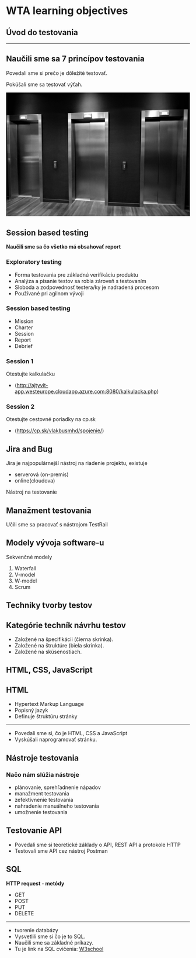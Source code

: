 # WTA learning objectives

## **Úvod do testovania**
---
Naučili sme sa 7 princípov testovania
---
Povedali sme si prečo je dôležité testovať.

Pokúšali sme sa testovať výťah.

![Výťahy](Elevators.jpg)
## **Session based testing** 
**Naučili sme sa čo všetko má obsahovať report**
### Exploratory testing
- Forma testovania pre základnú verifikáciu produktu
- Analýza a písanie testov sa robia zároveň s testovaním
- Sloboda a zodpovednosť testera/ky je nadradená procesom
- Používané pri agilnom vývoji

### Session based testing
- Mission 
- Charter
- Session
- Report
- Debrief
### Session 1
Otestujte kalkulačku
- (http://ajtyvit-app.westeurope.cloudapp.azure.com:8080/kalkulacka.php)
### Session 2
Otestujte cestovné poriadky na cp.sk
- (https://cp.sk/vlakbusmhd/spojenie/)
## **Jira and Bug**
Jira je najpopulárnejší nástroj na riadenie projektu, existuje
- serverová (on-premis)
- online(cloudova)

Nástroj na testovanie

## **Manažment testovania**
Učili sme sa pracovať s nástrojom TestRail

## **Modely vývoja software-u** 
Sekvenčné modely<br>
1. Waterfall
2. V-model
3. W-model
4. Scrum


## **Techniky tvorby testov**
## Kategórie techník návrhu testov ##
- Založené na špecifikácii (čierna skrinka).
- Založené na štruktúre (biela skrinka).
- Založené na skúsenostiach.




## **HTML, CSS, JavaScript**
## HTML ##
- Hypertext Markup Language
- Popisný jazyk
- Definuje štruktúru stránky
---



- Povedali sme si, čo je HTML, CSS a JavaScript
- Vyskúšali naprogramovať stránku.


## **Nástroje testovania** 
### Načo nám slúžia nástroje ###
- plánovanie, sprehľadnenie nápadov
- manažment testovania
- zefektívnenie testovania
- nahradenie manuálneho testovania
- umožnenie testovania



## **Testovanie API** 
- Povedali sme si teoretické základy o API, REST API a protokole HTTP
- Testovali sme API cez nástroj Postman

## **SQL** 
**HTTP request - metódy** 
- GET
- POST
- PUT
- DELETE
---

- tvorenie databázy
- Vysvetlili sme si čo je to SQL.
- Naučili sme sa základné príkazy.
- Tu je link na SQL cvičenia:
[W3school](https://www.w3schools.com/sql/sql_exercises.asp
)
